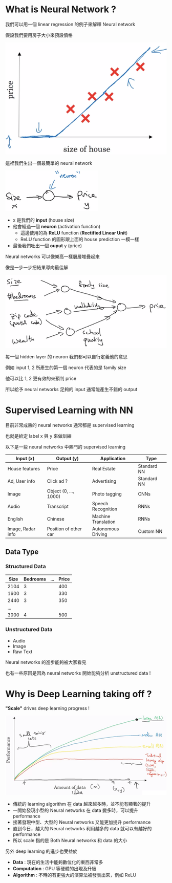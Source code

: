 # What is Neural Network ?

我們可以用一個 linear regression 的例子來解釋 Neural network

假設我們要用房子大小來預設價格

![](../../.gitbook/assets/house_prediction.png)

這裡我們生出一個最簡單的 neural network

![](../../.gitbook/assets/simplest_neural_network.png)

* x 是我們的 **input** (house size)
* 他會經過一個 **neuron** (activation function)
  * 這邊使用的為 **ReLU** function (**Rectified Linear Unit**)
  * ReLU function 的圖形跟上面的 house prediction 一模一樣
* 最後我們吐出一個 **ouput** y (price)

Neural networks 可以像樂高一樣層層堆疊起來

像是一步一步把結果導向最佳解

![](../../.gitbook/assets/neural_network_lego.png)

每一個 hidden layer 的 neuron 我們都可以自行定義他的意思

例如 input 1, 2 所產生的第一個 neuron 代表的是 family size

他可以比 1, 2 更有效的來預判 price

所以給予 neural networks 足夠的 input 通常能產生不錯的 output

# Supervised Learning with NN

目前非常成熟的 neural networks 通常都是 supervised learning

也就是給定 label x 與 y 來做訓練

以下是一些 neural networks 中熱門的 supervised learning

| Input (x)         | Output (y)            | Application         | Type        |
| ----------------- | --------------------- | ------------------- | ----------- |
| House features    | Price                 | Real Estate         | Standard NN |
| Ad, User info     | Click ad ?            | Advertising         | Standard NN |
| Image             | Object (0, ..., 1000) | Photo tagging       | CNNs        |
| Audio             | Transcript            | Speech Recognition  | RNNs        |
| English           | Chinese               | Machine Translation | RNNs        |
| Image, Radar info | Position of other car | Autonomous Driving  | Custom NN   |

## Data Type

### Structured Data

| Size | Bedrooms | ... | Price |
| ---- | -------- | --- | ----- |
| 2104 | 3        |     | 400   |
| 1600 | 3        |     | 330   |
| 2440 | 3        |     | 350   |
| ...  |          |     |       |
| 3000 | 4        |     | 500   |


### Unstructured Data

* Audio
* Image
* Raw Text

Neural networks 的進步能夠被大家看見

也有一些原因是因為 neural networks 開始能夠分析 unstructured data !

# Why is Deep Learning taking off ?

**"Scale"** drives deep learning progress !

![](../../.gitbook/assets/scale_drives_deep_learning.png)

* 傳統的 learning algorithm 在 data 越來越多時，並不能有顯著的提升
* 一開始發現小型的 Neural networks 在 data 變多時，可以提升 performance
* 接著發現中型、大型的 Neural networks 又能更加提升 performance
* 直到今日，越大的 Neural networks 利用越多的 data 就可以有越好的 performance
* 所以 scale 指的是 Both Neural networks 和 data 的大小

另外 deep learning 的進步也受益於

* **Data** : 現在的生活中能夠數位化的東西非常多
* **Computation** : GPU 等硬體的出現及升級
* **Algorithm** : 不時的有更強大的演算法被發表出來，例如 ReLU

